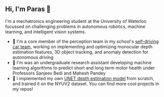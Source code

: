 ## Hi, I'm Paras 👋

I'm a mechatronics engineering student at the University of Waterloo focussed on challenging problems in autonomous robotics, machine learning, and intelligent vision systems.
  - 🚙 I'm a core member of the perception team in my school's [self-driving car team](https://watonomous.ca), working on implementing and optimizing monocular depth estimation features, 3D object tracking, and anomaly detection for autonomous driving
  - 🔧 I'm was an undergraduate research assistant developing machine learning algorithms to predict short and long term motor health under Professors Sanjeev Bedi and Mahesh Pandey
  - 🤖 I implemented my own [UNET depth estimation model](https://github.com/conjeevaram/Monocular-Depth-Estimation) from scratch, and trained it on the NYUV2 dataset. You can find  more cool projects in my repos!
